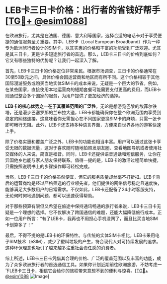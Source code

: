 # LEB卡三日卡价格：出行者的省钱好帮手[[TG💪+ @esim1088](https://t.me/s/esim1088)]

在欧洲旅行，尤其是在法国、德国、意大利等国家，选择合适的电话卡对于享受便捷的通信服务至关重要。其中，LEB卡（Local European Broadband）作为一种专为欧洲旅行者设计的SIM卡，以其实惠的价格和丰富的功能受到广泛欢迎。尤其是其三日卡，更是许多短途旅行者的首选。那么，LEB卡三日卡的价格到底如何？它又有哪些独特的优势呢？让我们一起深入了解。

首先，LEB卡三日卡的价格定位非常亲民。根据市场调查，三日卡的价格通常在30至50欧元之间，具体价格会因运营商和地区而有所不同。这个价格相较于其他国际漫游服务或购买当地实体SIM卡的成本来说，无疑是一个巨大的节省。例如，在某些国家，直接使用本地运营商的短期套餐可能需要支付更高的费用，而LEB卡则通过整合多个国家的服务，为用户提供了更加经济的选择。

**LEB卡的核心优势之一在于其覆盖范围的广泛性**。无论是想游览巴黎的埃菲尔铁塔，还是漫步巴塞罗那的兰布拉大道，LEB卡都能确保你在整个欧洲范围内享受到稳定的网络连接。这意味着你无需担心在不同国家更换SIM卡的麻烦，只需一张卡即可畅行无阻。此外，LEB卡还支持多种语言界面，方便来自世界各地的游客快速上手。

除了价格实惠和覆盖广泛之外，LEB卡的功能也相当丰富。用户可以通过这张卡享受无限的数据流量，这对于喜欢随时随地拍照发朋友圈、查看地图导航或者使用社交媒体的人来说，简直是福音。同时，LEB卡还提供语音通话和短信服务，让你在异国他乡也能与家人朋友保持联系。值得一提的是，LEB卡的激活过程简单快捷，只需按照说明书上的步骤操作即可轻松完成。

当然，LEB卡三日卡的价格虽然便宜，但它的服务质量却丝毫不打折扣。LEB卡背后的运营商均是经过严格筛选的行业领先者，他们提供的网络信号稳定且速度快，能够满足大多数用户的日常需求。不仅如此，LEB卡还配备了24小时客服支持，无论何时何地遇到问题，都可以迅速获得帮助。

对于那些预算有限但又希望在旅途中保持通讯畅通的旅行者来说，LEB卡三日卡无疑是一个理想的选择。它不仅解决了跨国通信的难题，还能大幅降低旅行成本。正如一位用户所言：“有了LEB卡，我再也不用担心手机没网了，而且比买当地SIM卡划算多了！”

最后，不得不提的是LEB卡的环保特性。与传统的实体SIM卡相比，LEB卡采用电子SIM技术（eSIM），减少了塑料垃圾的产生，符合现代人对可持续发展的追求。这种环保理念也吸引了越来越多注重社会责任感的消费者。

综上所述，LEB卡三日卡凭借其合理的价格、广泛的覆盖范围以及丰富的功能，成为了众多欧洲旅行者的首选通信工具。如果你计划近期前往欧洲旅游，不妨考虑一下LEB卡三日卡，相信它会给你的旅程带来意想不到的便利与惊喜。[[TG💪+ @esim1088](https://t.me/s/esim1088) ![Image](https://i.postimg.cc/4NQfJmqS/Snipaste-2025-05-13-00-14-12.png)]